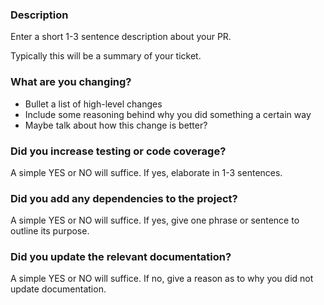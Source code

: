 ### Description

Enter a short 1-3 sentence description about your PR.

Typically this will be a summary of your ticket.

### What are you changing?

- Bullet a list of high-level changes
- Include some reasoning behind why you did something a certain way
- Maybe talk about how this change is better?

### Did you increase testing or code coverage?

A simple YES or NO will suffice. If yes, elaborate in 1-3 sentences.

### Did you add any dependencies to the project?

A simple YES or NO will suffice. If yes, give one phrase or sentence to outline its purpose.

### Did you update the relevant documentation?

A simple YES or NO will suffice. If no, give a reason as to why you did not update documentation.
